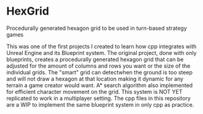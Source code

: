 # HexGrid
Procedurally generated hexagon grid to be used in turn-based strategy games

This was one of the first projects I created to learn how cpp integrates with Unreal Engine and its Blueprint system. The original project, done with only blueprints, creates a procedurally generated hexagon grid that can be adjusted for the amount of columns and rows you want or the size of the individual grids. The "smart" grid can detectwhen the ground is too steep and will not draw a hexagon at that location making it dynamic for any terrain a game creator would want. A* search algorithm also implemented for efficient character movement on the grid. This system is NOT YET replicated to work in a multiplayer setting. The cpp files in this repository are a WIP to implement the same blueprint system in only cpp as practice.
